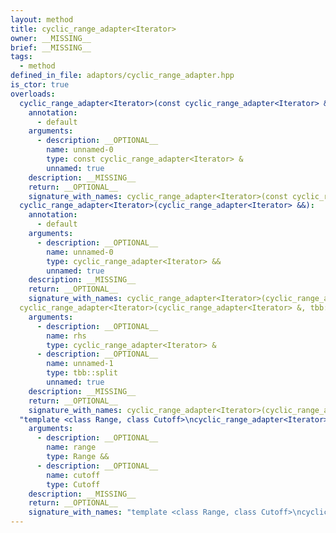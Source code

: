 ```yaml
---
layout: method
title: cyclic_range_adapter<Iterator>
owner: __MISSING__
brief: __MISSING__
tags:
  - method
defined_in_file: adaptors/cyclic_range_adapter.hpp
is_ctor: true
overloads:
  cyclic_range_adapter<Iterator>(const cyclic_range_adapter<Iterator> &):
    annotation:
      - default
    arguments:
      - description: __OPTIONAL__
        name: unnamed-0
        type: const cyclic_range_adapter<Iterator> &
        unnamed: true
    description: __MISSING__
    return: __OPTIONAL__
    signature_with_names: cyclic_range_adapter<Iterator>(const cyclic_range_adapter<Iterator> &)
  cyclic_range_adapter<Iterator>(cyclic_range_adapter<Iterator> &&):
    annotation:
      - default
    arguments:
      - description: __OPTIONAL__
        name: unnamed-0
        type: cyclic_range_adapter<Iterator> &&
        unnamed: true
    description: __MISSING__
    return: __OPTIONAL__
    signature_with_names: cyclic_range_adapter<Iterator>(cyclic_range_adapter<Iterator> &&)
  cyclic_range_adapter<Iterator>(cyclic_range_adapter<Iterator> &, tbb::split):
    arguments:
      - description: __OPTIONAL__
        name: rhs
        type: cyclic_range_adapter<Iterator> &
      - description: __OPTIONAL__
        name: unnamed-1
        type: tbb::split
        unnamed: true
    description: __MISSING__
    return: __OPTIONAL__
    signature_with_names: cyclic_range_adapter<Iterator>(cyclic_range_adapter<Iterator> & rhs, tbb::split)
  "template <class Range, class Cutoff>\ncyclic_range_adapter<Iterator>(Range &&, Cutoff)":
    arguments:
      - description: __OPTIONAL__
        name: range
        type: Range &&
      - description: __OPTIONAL__
        name: cutoff
        type: Cutoff
    description: __MISSING__
    return: __OPTIONAL__
    signature_with_names: "template <class Range, class Cutoff>\ncyclic_range_adapter<Iterator>(Range && range, Cutoff cutoff)"
---
```

